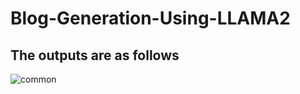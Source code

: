 # Blog-Generation-Using-LLAMA2

## The outputs are as follows
![common](https://github.com/AkhileshKolambekar/Blog-Generation-Using-LLAMA2/assets/86556963/342550d3-b006-48c6-bf00-343aaee310f6)
